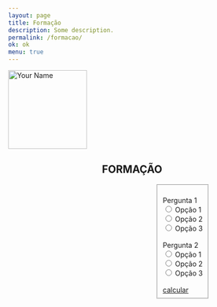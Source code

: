 ```yaml
---
layout: page
title: Formação
description: Some description.
permalink: /formacao/
ok: ok
menu: true
---
```


<img itemprop="image" class="img-rounded" src="http://pacceqx.github.io\assets\img\icons\read.svg" alt="Your Name" style="width: 160px;">
<h2 style="text-align: center;">FORMAÇÃO</h2>
<style type="text/css" media="screen">
@font-face {
  font-family: 'Josefin Sans';
  font-style: normal;
  font-weight: 400;
  src: local('Josefin Sans Regular'), local('JosefinSans-Regular'), url(https://fonts.gstatic.com/s/josefinsans/v14/Qw3aZQNVED7rKGKxtqIqX5EUDXx9.ttf) format('truetype');
}
@font-face {
  font-family: 'Josefin Sans';
  font-style: normal;
  font-weight: 700;
  src: local('Josefin Sans Bold'), local('JosefinSans-Bold'), url(https://fonts.gstatic.com/s/josefinsans/v14/Qw3FZQNVED7rKGKxtqIqX5Ectllte10k.ttf) format('truetype');
}
.container { 
  overflow-Y: hidden;
  display:flex;
  flex-flow: row wrap;
  justify-content:space-between; 
  margin-left: 300px;
}

</style>
<script>
    function calcular() {
	    var fomulario = document.getElementById("formulario");
		var pg1 = formulario.pg1.value;
		var pg2 = formulario.pg2.value;
		soma = parseInt (pg1) + parseInt (pg2); 
		alert ("Soma" + soma);
    }


</script>


<div class="container">  
<form id="formulario">
<fieldset><br>
    <label for="pergunta">Pergunta 1</label><br>
        <input type="radio" id="pg1" name="pg1" value="5">
        <label for="pg1">Opção 1</label><br>
        <input type="radio" id="pg1" name="pg1" value="3">
        <label for="pg1">Opção 2</label><br>
        <input type="radio" id="other" name="pg1" value="2">
        <label for="other">Opção 3</label><br><br>
    <label for="pergunta">Pergunta 2</label><br>
        <input type="radio" id="pg2" name="pg2" value="5">
        <label for="pg2">Opção 1</label><br>
        <input type="radio" id="pg2" name="pg2" value="3">
        <label for="pg2">Opção 2</label><br>
        <input type="radio" id="other" name="pg2" value="2">
        <label for="other">Opção 3</label><br><br>
	<a href="#" onclick="calcular();">calcular</a>
</fieldset>
</form>
    </div>
   
